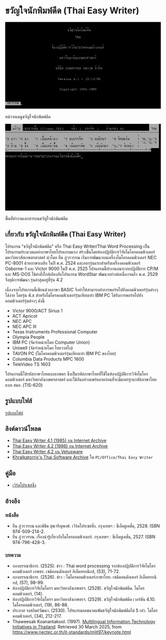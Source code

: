 # ขวัญใจนักพิมพ์ดีด (Thai Easy Writer)

![Thai Easy Writer 4.1 Main Screen](./resources/thaieasy4.1_main_screen.png)

หน้าจอเมนูขวัญใจนักพิมพ์ดีด

![Thai Easy Writer 4.1 Editor](./resources/thaieasy4.1_editor.png)

พื้นที่ทำงานเอกสารบนขวัญใจนักพิมพ์ดีด

## เกี่ยวกับ ขวัญใจนักพิมพ์ดีด (Thai Easy Writer)

โปรแกรม "ขวัญใจนักพิมพ์ดีด" หรือ Thai Easy Writer/Thai Word Processing เป็นโปรแกรมประมวลผลคำภาษาไทยโปรแกรมแรก สร้างขึ้นโดยห้องปฏิบัติการวิจัยไมโครคอมพิวเตอร์ มหาวิทยาลัยเกษตรศาสตร์ นำโดย ยืน ภู่วรวรรณ  เริ่มการพัฒนาบนเครื่องไมโครคอมพิวเตอร์ NEC PC-8001 ด้วยภาษาเบสิก ในปี พ.ศ. 2524 และออกรุ่นแรกสำหรับเครื่องคอมพิวเตอร์ Osborne-1 และ Victor 9000 ในปี พ.ศ. 2525  โปรแกรมนี้ทำงานบนระบบปฏิบัติการ CP/M และ MS-DOS ใช้คำสั่งใกล้เคียงกับโปรแกรม WordStar พัฒนาอย่างต่อเนื่องจนถึง พ.ศ. 2529 จึงยุติการพัฒนา รุ่นล่าสุดอยู่ที่รุ่น 4.2

เนื่องจากโปรแกรมนี้เขียนด้วยภาษา BASIC จึงทำให้สามารถทำการพอร์ทไปยังคอมพิวเตอร์รุ่นต่างๆ ได้ง่าย  โดยรุ่น 4.x สำหรับไมโครคอมพิวเตอร์รุ่นเทียบเท่า IBM PC ได้รับการพอร์ทไปยังคอมพิวเตอร์รุ่นต่างๆ ดังนี้

* Victor 9000/ACT Sirius 1
* ACT Apricot
* NEC APC
* NEC APC III
* Texas Instruments Professional Computer
* Olympia People
* IBM PC (จัดจำหน่ายโดย Computer Union)
* Uniwell (จัดจำหน่ายโดย ไทยวาสโก)
* TAVON PC (ไมโครคอมพิวเตอร์รุ่นเทียบเท่า IBM PC ของไทย)
* Columbia Data Products MPC 1600
* TeleVideo TS 1603

โปรแกรมนี้ใช้รหัสภาษาไทยแบบเกษตร ซึ่งเป็นรหัสภาษาไทยที่ใช้ในห้องปฏิบัติการวิจัยไมโครคอมพิวเตอร์ มหาวิทยาลังเกษตรศาสตร์ และใช้กันอย่างแพร่หลายก่อนที่จะมีมาตรฐานรหัสภาษาไทยแบบ สมอ. (TIS-620)

## รูปแบบไฟล์

[รูปแบบไฟล์](fmt_ThaiEasy_Writer.md)

## ลิงค์ดาวน์โหลด

* [Thai Easy Writer 4.1 (1985) บน Internet Archive](https://archive.org/details/thai-easy-writer-4.1/)
* [Thai Easy Writer 4.2 (1986) บน Internet Archive](https://archive.org/details/thai-easy-writer-4.2/)
* [Thai Easy Writer 4.2 บน Vetusware](https://vetusware.com/download/Thai%20Easy%20Writer%204.2%20TH/?id=18067)
* [Khralkatorrix's Thai Software Archive](https://mega.nz/folder/n9MDlbhB#33wlBLjLgh_tTo7NVkcxRQ) ใน `PC/Office/Thai Easy Writer`

## คู่มือ

* [เวิร์ดโปรเซสซิ่ง](https://archive.org/details/wordprocessing_1989)

## อ้างอิง

### หนังสือ

* ยืน ภู่วรวรรณ และพิชิต สุขเจริญพงษ์. เวิร์ดโปรเซสซิ่ง. กรุงเทพฯ : ซีเอ็ดยูเคชั่น, 2528. ISBN 974-509-214-2.
* ยืน ภู่วรวรรณ. เรื่องน่ารู้เกี่ยวกับไมโครคอมพิวเตอร์. กรุงเทพฯ : ซีเอ็ดยูเคชั่น, 2527. ISBN 974-796-428-3.

### บทความ

* กองบรรณาธิการ. (2525). ข่าว : Thai word processing จากห้องปฏิบัติการวิจัยไมโครคอมพิวเตอร์ เกษตร. เซมิคอนดักเตอร์ อิเล็คทรอนิกส์, (53), 71-72.
* กองบรรณาธิการ. (2526). ข่าว : ไมโครคอมพิวเตอร์ภาษาไทย. เซมิคอนดักเตอร์ อิเล็คทรอนิกส์, (57), 98-99.
* ห้องปฏิบัติการวิจัยไมโครฯ มหาวิทยาลังเกษตรฯ. (2528). ขวัญใจนักพิมพ์ดีด. ไมโครคอมพิวเตอร์, (14).
* ห้องปฏิบัติการวิจัยไมโครฯ มหาวิทยาลังเกษตรฯ. (2529). ขวัญใจนักพิมพ์ดีด เวอร์ชัน 4.10. ไมโครคอมพิวเตอร์, (19), 86-88.
* ประภาส จงสถิตย์วัฒนา. (2530). โปรแกรมลดขนาดแฟ้มขวัญใจนักพิมพ์ดีดได้ 5 เท่า. ไมโครคอมพิวเตอร์, (34), 212-217.
* Thaweesak Koanantakool. (1997). [Multilingual Information Technology Initiatives in Thailand](https://www.nectec.or.th/it-standards/mlit97/keynote.html). Retrieved 30 March 2025, from https://www.nectec.or.th/it-standards/mlit97/keynote.html
